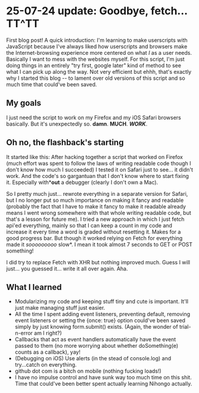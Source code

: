 # 25-07-24 update: Goodbye, fetch... TT^TT
First blog post! A quick introduction: I'm learning to make userscripts with JavaScript because I've always liked how userscripts and browsers make the Internet-browsing experience more centered on what *I* as a user needs. Basically I want to mess with the websites myself. 
For this script, I'm just doing things in an entirely "try first, google later" kind of method to see what I can pick up along the way. Not very efficient but ehhh, that's exactly why I started this blog -- to lament over old versions of this script and so much time that could've been saved.

## My goals
I just need the script to work on my Firefox and my iOS Safari browsers basically. But it's unexpectedly so. **damn**. **MUCH**. ***WORK***.

## Oh no, the flashback's starting
It started like this: After hacking together a script that worked on Firefox (much effort was spent to follow the laws of writing readable code though I don't know how much I succeeded) I tested it on Safari just to see... it didn't work. And the code's so gargantuan that I don't know where to start fixing it. Especially with***out** a debugger (clearly I don't own a Mac).

So I pretty much just... rewrote everything in a separate version for Safari, but I no longer put so much importance on making it fancy and readable (probably the fact that I have to make it fancy to make it readable already means I went wrong somewhere with that whole writing readable code, but that's a lesson for future me). I tried a new approach in which I just fetch api'ed everything, mainly so that I can keep a count in my code and increase it every time a word is graded without resetting it. Makes for a good progress bar. But though it worked relying on Fetch for everything made it *sooooooooo* slow*. I mean it took almost 7 seconds to GET or POST something!

I did try to replace Fetch with XHR but nothing improved much. Guess I will just... you guessed it... write it all over again. Aha.

## What I learned
- Modularizing my code and keeping stuff tiny and cute is important. It'll just make managing stuff just easier.
- All the time I spent adding event listeners, preventing default, removing event listeners or setting the {once: true} option could've been saved simply by just knowing form.submit() exists. (Again, the wonder of trial-n-error am I right?)
- Callbacks that act as event handlers automatically have the event passed to them (no more worrying about whether doSomething(e) counts as a callback), yay!
- (Debugging on iOS) Use alerts (in the stead of console.log) and try...catch on everything.
- github dot com is a bitch on mobile (nothing fucking loads!)
- I have no impulse control and have sunk way too much time on this shit. Time that could've been better spent actually learning Nihongo actually.
